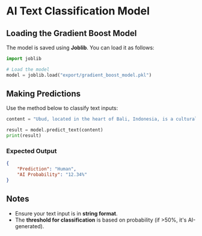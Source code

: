 # AI Text Classification Model

## Loading the Gradient Boost Model

The model is saved using **Joblib**. You can load it as follows:

```python
import joblib

# Load the model
model = joblib.load("export/gradient_boost_model.pkl")
```

## Making Predictions

Use the method below to classify text inputs:

```python
content = "Ubud, located in the heart of Bali, Indonesia, is a cultural and artistic haven renowned for its lush landscapes, vibrant traditions, and serene atmosphere."

result = model.predict_text(content)
print(result)
```

### Expected Output

```json
{
    "Prediction": "Human",
    "AI Probability": "12.34%"
}
```

## Notes

- Ensure your text input is in **string format**.
- The **threshold for classification** is based on probability (if >50%, it's AI-generated).
